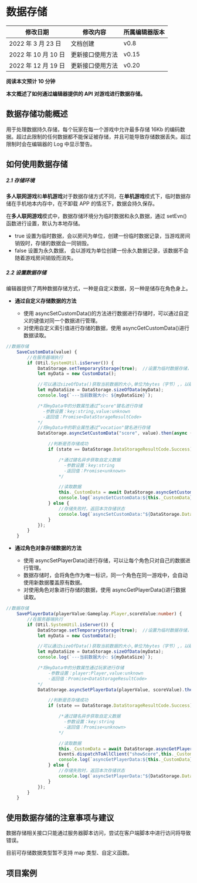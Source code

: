 # 数据存储

| 修改日期            | 修改内容         | 所属编辑器版本 |
| ------------------- | ---------------- | -------------- |
| 2022 年 3 月 23 日  | 文档创建         | v0.8           |
| 2022 年 10 月 10 日 | 更新接口使用方法 | v0.15          |
| 2022 年 12 月 19 日 | 更新接口使用方法 | v0.20          |

**阅读本文预计 10 分钟**

**本文概述了如何通过编辑器提供的 API 对游戏进行数据存储。**

## 数据存储功能概述

用于处理数据持久存储，每个玩家在每一个游戏中允许最多存储 16Kb 的编码数据。超过此限制的任何数据都不能保证被存储，并且可能导致存储数据丢失。超过限制时会在编辑器的 Log 中显示警告。

## 如何使用数据存储

##### 2.1 存储环境

**多人联网游戏**和**单机游戏**对于数据存储方式不同，在**单机游戏**模式下，临时数据存储在手机地本内存中，在不卸载 APP 的情况下，数据会持久保存。

在**多人联网游戏**模式中，数据存储环境分为临时数据和永久数据，通过 setEvn()函数进行设置，默认为本地存储。

- true 设置为临时数据，会以房间为单位，创建一份临时数据记录，当游戏房间销毁时，存储的数据会一同销毁。
- false 设置为永久数据， 会以游戏为单位创建一份永久数据记录，该数据不会随着游戏房间销毁而消失。

##### 2.2 设置数据存储

编辑器提供了两种数据存储方式，一种是自定义数据，另一种是储存在角色身上。

- **通过自定义存储数据的方法**

  - 使用 asyncSetCustomData()的方法进行数据进行存储时，可以通过自定义的键值对同一个数据进行管理。
  - 对使用自定义索引值进行存储的数据，使用 asyncGetCustomData()进行数据读取。

```ts
//数据存储
    SaveCustomData(value) {
        //在服务器端执行
        if (Util.SystemUtil.isServer()) {
            DataStorage.setTemporaryStorage(true);  //设置为临时数据存储，将数据存放在本地进程中
            let myData = new CustomData();

            //可以通过sizeOfData()获取当前数据的大小,单位为bytes（字节）,，以确保不会超过编码数据的存储限制
            let myDataSize = DataStorage.sizeOfData(myData);
            console.log(`---当前数据大小: ${myDataSize}`);

            /*将myData中的分数属性通过“score"键名进行存储
              -参数设置：key:string,value:unknown
              -返回值：Promise<DataStorageResultCode>
            */
            //将myData中的职业属性通过“vocation"键名进行存储
            DataStorage.asyncSetCustomData("score", value).then(async (state) => {

                //判断是否存储成功
                if (state == DataStorage.DataStorageResultCode.Success) {

                    /*通过键名异步获取自定义数据
                      -参数设置：key:string
                      -返回值：Promise<unknown>
                    */

                    //读取数据
                    this._CustomData = await DataStorage.asyncGetCustomData("score");
                    console.log(`asyncGetCustomData:${this._CustomData}`);
                } else {
                    //存储失败时，返回本次存储状态
                    console.log(`asyncSetCustomData:"${DataStorage.DataStorageResultCode[state]}`);
                }
            });
        }
    }
```

- **通过角色对象存储数据的方法**

  - 使用 asyncSetPlayerData()进行存储，可以让每个角色只对自己的数据进行管理。
  - 数据存储时，会将角色作为唯一标识，同一个角色在同一游戏中，会自动使用新数据覆盖原有数据。
  - 对使用角色对象进行存储的数据，使用 asyncGetPlayerData()进行数据读取。

```ts
//数据存储
    SavePlayerData(playerValue:Gameplay.Player,scoreValue:number) {
        //在服务器端执行
        if (Util.SystemUtil.isServer()) {
            DataStorage.setTemporaryStorage(true);  //设置为临时数据存储，将数据存放在本地服务器进程中
            let myData = new CustomData();

            //可以通过sizeOfData()获取当前数据的大小,单位为bytes（字节）,，以确保不会超过编码数据的存储限制
            let myDataSize = DataStorage.sizeOfData(myData);
            console.log(`---当前数据大小: ${myDataSize}`);

            /*将myData中的分数属性通过玩家进行存储
                -参数设置：player:Player,value:unknown
                -返回值：Promise<DataStorageResultCode>
            */
            DataStorage.asyncSetPlayerData(playerValue, scoreValue).then(async (state) => {

                //判断是否存储成功
                if (state == DataStorage.DataStorageResultCode.Success) {

                    /*通过键名异步获取自定义数据
                      -参数设置：key:string
                      -返回值：Promise<unknown>
                    */

                    //读取数据
                    this._CustomData = await DataStorage.asyncGetPlayerData(playerValue) as number;
                    Events.dispatchToAllClient("showScore",this._CustomData,playerValue.character.characterName);
                    console.log(`asyncGetPlayerData:${this._CustomData}`);
                } else {
                    //存储失败时，返回本次存储状态
                    console.log(`asyncSetPlayerData:"${DataStorage.DataStorageResultCode[state]}`);
                }
            });
        }
    }
```

## 使用数据存储的注意事项与建议

数据存储相关接口只能通过服务器脚本访问，尝试在客户端脚本中进行访问将导致错误。

目前可存储数据类型暂不支持 map 类型、自定义函数。

## 

## 项目案例
